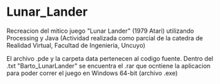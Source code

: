 # Lunar_Lander
Recreacion del mitico juego "Lunar Lander" (1979 Atari) utilizando Processing y Java
(Actividad realizada como parcial de la catedra de Realidad Virtual, Facultad de Ingenieria, Uncuyo)

El archivo .pde y la carpeta data pertenecen al codigo fuente.
Dentro del .txt "Barto_LunarLander" se encuentra el .rar que ocntiene la aplicacion para poder correr el juego en Windows 64-bit (archivo .exe)
